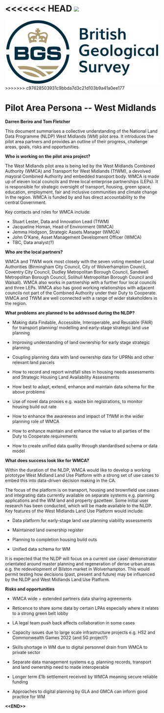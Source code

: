 <<<<<<< HEAD
<img src="main-content/personas/../media/BGS-Logo-Pos-RGB.svg" class="bgs-logo">
=======
<img src="../media/BGS-Logo-Pos-RGB.svg" class="bgs-logo">
>>>>>>> c97628503931c9bbda7d3c21d103b9a41a0ee177

# Pilot Area Persona -- West Midlands

**Darren Beriro and Tom Fletcher**

This document summarises a collective understanding of the National Land
Data Programme (NLDP) West Midlands (WM) pilot area. It introduces the
pilot area partners and provides an outline of their progress, challenge
areas, goals, risks and opportunities.

**Who is working on the pilot area project?**

The West Midlands pilot area is being led by the West Midlands Combined
Authority (WMCA) and Transport for West Midlands (TfWM), a devolved
mayoral Combined Authority and embedded transport body. WMCA is made up
of eleven local councils and three local enterprise partnerships (LEPs).
It is responsible for strategic oversight of transport, housing, green
space, education, employment, fair and inclusive communities and climate
change in the region. WMCA is funded by and has direct accountability to
the central Government.

Key contacts and roles for WMCA include:

-   Stuart Lester, Data and Innovation Lead (TfWM)
-   Jacqueline Homan, Head of Environment (WMCA)
-   Jemma Hodgson, Strategic Assets Manager (WMCA)
-   John O'Kane, Asset Management Development Officer (WMCA)
-   TBC, Data analyst(?)

**Who are the local partners?**

WMCA and TfWM work most closely with the seven voting member Local
Authorities (Birmingham City Council, City of Wolverhampton Council,
Coventry City Council, Dudley Metropolitan Borough Council, Sandwell
Metropolitan Borough Council, Solihull Metropolitan Borough Council and
Walsall). WMCA also works in partnership with a further four local
councils and three LEPs. WMCA also has good working relationships with
adjacent councils not part of the Combined Authority under their Duty to
Cooperate. WMCA and TfWM are well connected with a range of wider
stakeholders in the region.

**What problems are planned to be addressed during the NLDP?**

-   Making data Findable, Accessible, Interoperable, and Reusable (FAIR)
    for transport planning/ modelling and early-stage strategic land use
    planning

-   Improving understanding of land ownership for early stage strategic
    planning

-   Coupling planning data with land ownership data for UPRNs and other
    relevant land parcels

-   How to record and report windfall sites in housing needs assessments
    and Strategic Housing Land Availability Assessments

-   How best to adapt, extend, enhance and maintain data schema for the
    above problems

-   Use of novel data proxies e.g. waste bin registrations, to monitor
    housing build out rate

-   How to enhance the awareness and impact of TfWM in the wider
    planning role of WMCA

-   How to enhance maintain and enhance the value to all parties of the
    Duty to Cooperate requirements

-   How to create unified data quality through standardised schema or
    data model

**What does success look like for WMCA?**

Within the duration of the NLDP, WMCA would like to develop a working
prototype West Midland Land Use Platform with a strong set of use cases
to embed this into data-driven decision making in the CA.

The focus of the platform is on transport, housing and brownfield use
cases and integrating data currently available on separate systems e.g.
planning applications and the WM land and property gazetteer. Some
initial user research has been conducted, which will be made available
to the NLDP. Key features of the West Midlands Land Use Platform would
include:

-   Data platform for early-stage land use planning viability
    assessments

-   Maintained land ownership register

-   Planning to completion housing build outs

-   Unified data schema for WM

It is expected that the NLDP will focus on a current use case/
demonstrator orientated around master planning and regeneration of dense
urban areas e.g. the redevelopment of Bilston market in Wolverhampton.
This would permit testing how decisions (past, present and future) may
be influenced by the NLDP and West Midlands Land Use Platform.

**Risks and opportunities**

-   WMCA wide + extended partners data sharing agreements

-   Reticence to share some data by certain LPAs especially where it
    relates to a strong green belt lobby

-   LA legal team push back affects collaboration in some cases

-   Capacity issues due to large scale infrastructure projects e.g. HS2
    and Commonwealth Games 2022 (and 5G project?)

-   Skills shortage in WM due to digital personnel drain from WMCA to
    private sector

-   Separate data management systems e.g. planning records, transport
    and land ownership need to made interoperable

-   Longer term £1b settlement received by WMCA meaning secure reliable
    funding

-   Approaches to digital planning by GLA and GMCA can inform good
    practice for WM

**\<\<END>\>**
